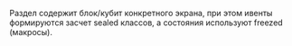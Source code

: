 Раздел содержит блок/кубит конкретного экрана, при этом ивенты формируются засчет sealed классов,
а состояния используют freezed (макросы).